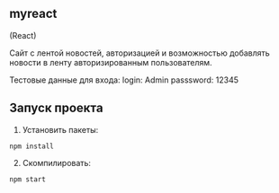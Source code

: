 ## myreact
(React)

Сайт с лентой новостей, авторизацией и возможностью добавлять новости в ленту авторизированным пользователям.

Тестовые данные для входа:
login: Admin
passsword: 12345

## Запуск проекта

1. Установить пакеты:
```
npm install
```

2. Скомпилировать:
```
npm start
```
